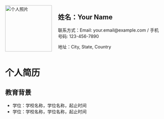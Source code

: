<!DOCTYPE html>
<html>
<head>
  <style>
    .resume-container {
      display: flex;
      align-items: center;
    }
    .resume-container img {
      width: 150px;
      height: 150px;
      margin-right: 20px;
    }
    .resume-details {
      flex-grow: 1;
    }
  </style>
</head>
<body>
  <div class="resume-container">
    <img src="photo.jpg" alt="个人照片">
    <div class="resume-details">
      <h2>姓名：Your Name</h2>
      <p>联系方式：Email: your.email@example.com / 手机号码: 123-456-7890</p>
      <p>地址：City, State, Country</p>
    </div>
  </div>

  <h1>个人简历</h1>

  <h2>教育背景</h2>
  <ul>
    <li>学位：学校名称，学位名称，起止时间</li>
    <li>学位：学校名称，学位名称，起止时间</li>
  </ul>

  <!-- 其他内容省略 -->

</body>
</html>
